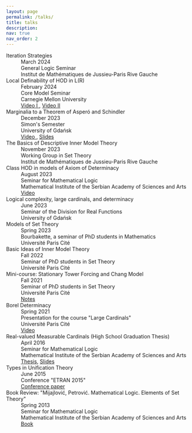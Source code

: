 ```yaml
---
layout: page
permalink: /talks/
title: talks
description:
nav: true
nav_order: 2
---
```

<dl>
<dt>Iteration Strategies</dt>
<dd>March 2024<br>
    General Logic Seminar<br>
    Institut de Mathématiques de Jussieu-Paris Rive Gauche</dd>
    
<dt>Local Definability of HOD in L(R)</dt>
<dd>February 2024<br>
    Core Model Seminar<br>
    Carnegie Mellon University<br>
    <a href = "https://www.youtube.com/watch?v=zqufA6jkA34&ab_channel=ObradKasum"> Video I </a>, <a href = "https://www.youtube.com/watch?v=SU6XMsxROeo&ab_channel=ObradKasum"> Video II</a></dd>
    
<dt>Marginalia to a Theorem of Asperó and Schindler</dt>
<dd>December 2023<br>
    Simon's Semester<br>
    University of Gdańsk<br>
    <a href = "https://www.youtube.com/watch?v=-tdWSdJQy-E&ab_channel=Rafa%C5%82Filip%C3%B3w"> Video </a>, <a href = "https://drive.google.com/file/d/1o3ErYIG0zh0P9CqtX1Im6snmxLPZM4K1/view?usp=sharing"> Slides</a></dd>
    
<dt>The Basics of Descriptive Inner Model Theory</dt>
<dd>November 2023<br>
    Working Group in Set Theory<br>
    Institut de Mathématiques de Jussieu-Paris Rive Gauche</dd>
    
<dt>Class HOD in models of Axiom of Determinacy</dt>
<dd>August 2023<br>
    Seminar for Mathematical Logic<br>
    Mathematical Institute of the Serbian Academy of Sciences and Arts<br>
    <a href = "https://www.youtube.com/watch?v=j_EdyxYzfs8&ab_channel=ObradKasum">Video</a></dd>
    
<dt>Logical complexity, large cardinals, and determinacy</dt>
<dd>June 2023<br>
    Seminar of the Division for Real Functions<br>
    University of Gdańsk</dd>
    
<dt>Models of Set Theory</dt>
<dd>Spring 2023<br>
    Bourbakette, a seminar of PhD students in Mathematics<br>
    Université Paris Cité</dd>
    
<dt>Basic Ideas of Inner Model Theory</dt>
<dd>Fall 2022<br>
    Seminar of PhD students in Set Theory<br>
    Université Paris Cité</dd>
    
<dt>Mini-course: Stationary Tower Forcing and Chang Model</dt>
<dd>Fall 2021<br>
    Seminar of PhD students in Set Theory<br>
    Université Paris Cité<br>
    <a href="https://drive.google.com/file/d/1VRXK0_VvUgR9Q3f8Rn3evPg5AIePT4iK/view?usp=drive_link"> Notes </a></dd>
    
<dt>Borel Determinacy</dt>
<dd>Spring 2021<br>
    Presentation for the course "Large Cardinals"<br>
    Université Paris Cité<br>
    <a href = "https://www.youtube.com/watch?v=XU4mDIvpRFA&list=PLxVQcyqPIuSyFxnGNxx_wUCVTyos_wdZ7&index=27&ab_channel=BobanVelickovic"> Video</a></dd>
    
<dt>Real-valued Measurable Cardinals (High School Graduation Thesis)</dt>
<dd>April 2016<br>
    Seminar for Mathematical Logic<br>
    Mathematical Institute of the Serbian Academy of Sciences and Arts<br>
    <a href="https://drive.google.com/file/d/1uIM1v-IWGRDZTPX_bAUc3DqAhPMenIdh/view?usp=sharing"> Thesis</a>, <a href="https://drive.google.com/file/d/1CR-eQFEx366lXxOB1yp03mAaFMsD0Mwb/view?usp=sharing">Slides</a></dd>
    
<dt>Types in Unification Theory</dt>
<dd>June 2015<br>
    Conference "ETRAN 2015"<br>
    <a href="https://drive.google.com/file/d/1MfKDvA4F9VklbhfS1earXUaPys76JkXB/view?usp=sharing"> Conference paper</a></dd>
    
<dt>Book Review: "Mijajlović, Petrović. Mathematical Logic. Elements of Set Theory"</dt>
<dd>Spring 2013<br>
    Seminar for Mathematical Logic<br>
    Mathematical Institute of the Serbian Academy of Sciences and Arts<br>
    <a href = "https://www.knjizara.zavod.co.rs/matematicka-logika-elemen-teo">Book</a></dd>
</dl>

